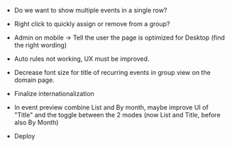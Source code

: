 - Do we want to show multiple events in a single row?
- Right click to quickly assign or remove from a group?
- Admin on mobile -> Tell the user the page is optimized for Desktop (find the right wording)
- Auto rules not working, UX must be improved.
- Decrease font size for title of recurring events in group view on the domain page.
- Finalize internationalization

- In event preview combine List and By month, maybe improve UI of "Title" and the toggle between the 2 modes (now List and Title, before also By Month)

- Deploy